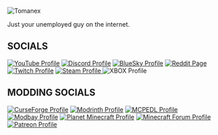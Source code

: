 ![Tomanex](https://img.shields.io/badge/Tomanex-Time%20Paradox-Red?style=for-the-badge&logo=Github&logoColor=white&labelColor=%23181717&color=white)

Just your unemployed guy on the internet.

## SOCIALS
[![YouTube Profile](https://img.shields.io/badge/YouTube-%40Tomanex-Red?style=for-the-badge&logo=Youtube&logoColor=white&labelColor=%23FF0000&color=grey)](https://youtube.com/@tomanexplayz?si=Q8Fh23HxnNO5jloH)
[![Discord Profile](https://img.shields.io/badge/Discord-Tomanex-Red?style=for-the-badge&logo=Discord&logoColor=white&labelColor=%235865F2&color=grey)](https://discord.gg/Ewm8aTTJ3K)
[![BlueSky Profile](https://img.shields.io/badge/BlueSky-%40tomanex.bsky.social-Red?style=for-the-badge&logo=Bluesky&logoColor=white&labelColor=%230285FF&color=grey)](https://bsky.app/profile/tomanex.bsky.social)
[![Reddit Page](https://img.shields.io/badge/Reddit-TomanexPlayz-Red?style=for-the-badge&logo=Reddit&logoColor=white&labelColor=%23FF4500&color=grey)](https://www.reddit.com/user/TomanexPlayz/)
[![Twitch Profile](https://img.shields.io/badge/Twitch-TomanexPlayz-Red?style=for-the-badge&logo=Twitch&logoColor=white&labelColor=%239146FF&color=grey)](https://www.twitch.tv/tomanexplayz)
[![Steam Profile](https://img.shields.io/badge/Steam-TomanexPlayz-Red?style=for-the-badge&logo=Steam&logoColor=white&labelColor=%230C1B42&color=grey)
](https://steamcommunity.com/id/Official_Tomanex_Playz/)
![XBOX Profile](https://img.shields.io/badge/Xbox-TomanexPlayz-Red?style=for-the-badge&logo=YouTube%20Gaming&logoColor=white&labelColor=%23107C0F&color=grey)

## MODDING SOCIALS
[![CurseForge Profile](https://img.shields.io/badge/Curseforge-Tomanex-Red?style=for-the-badge&logo=Curseforge&logoColor=white&labelColor=%23F16436&color=grey)](https://www.curseforge.com/members/tomanex/projects)
[![Modrinth Profile](https://img.shields.io/badge/Modrinth-Tomanex-Red?style=for-the-badge&logo=Modrinth&logoColor=white&labelColor=%2300AF5C&color=grey)](https://modrinth.com/user/Tomanex)
[![MCPEDL Profile](https://img.shields.io/badge/MCPEDL-Tomanex-Red?style=for-the-badge&logo=Mcpedl&logoColor=white&labelColor=00A52D&color=grey)](https://mcpedl.com/user/tomanex/)
[![Modbay Profile](https://img.shields.io/badge/Modbay-Tomanex-Red?style=for-the-badge&logo=Modbay&logoColor=white&labelColor=3C2D4C&color=grey)](https://modbay.org/user/tomanex/)
[![Planet Minecraft Profile](https://img.shields.io/badge/Planet%20Minecraft-Tomanex-Red?style=for-the-badge&logoColor=white&labelColor=3266CC&color=grey)](https://www.planetminecraft.com/member/tomanex/)
[![Minecraft Forum Profile](https://img.shields.io/badge/Minecraft%20Forum-Tomanex-Red?style=for-the-badge&logoColor=white&labelColor=63A220&color=grey)](https://www.minecraftforum.net/members/Tomanex)
[![Patreon Profile](https://img.shields.io/badge/Patreon-Tomanex-Red?style=for-the-badge&logo=Patreon&logoColor=white&labelColor=E6461A&color=grey)](https://www.patreon.com/DragonMounts)
